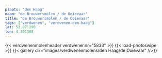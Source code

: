 ```yaml
---
plaats: "den Haag"
naam: "de Brouwersmolen / de Ooievaar"
title: "de Brouwersmolen / de Ooievaar"
tags: ["verdwenen", "verdwenen-den-haag"]
lat: 52.071290
lon: 4.301308
---
```

{{< verdwenenmolenheader verdwenennr="5833" >}}
{{< load-photoswipe >}}
{{< gallery dir="images/verdwenenmolens/den Haag/de Ooievaar" //>}}